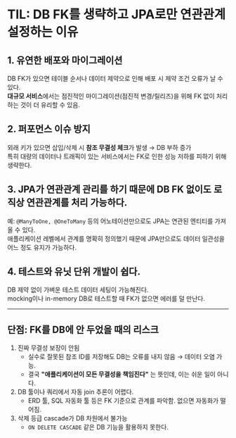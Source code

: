 # TIL: DB FK를 생략하고 JPA로만 연관관계 설정하는 이유

## 1. 유연한 배포와 마이그레이션

DB FK가 있으면 테이블 순서나 데이터 제약으로 인해 배포 시 제약 조건 오류가 날 수 있다.  
**대규모 서비스**에서는 점진적인 마이그레이션(점진적 변경/릴리즈)을 위해 FK 없이 처리하는 것이 더 유리할 수 있음.

## 2. 퍼포먼스 이슈 방지

외래 키가 있으면 삽입/삭제 시 **참조 무결성 체크**가 발생 → DB 부하 증가  
특히 대량의 데이터나 트래픽이 있는 서비스에서는 FK로 인한 성능 저하를 피하기 위해 생략한다.

## 3. JPA가 연관관계 관리를 하기 때문에 DB FK 없이도 로직상 연관관계를 처리 가능하다.

예: `@ManyToOne, @OneToMany` 등의 어노테이션만으로도 JPA는 연관된 엔티티를 가져올 수 있다.  
애플리케이션 레벨에서 관계를 명확히 정의했기 때문에 JPA만으로도 데이터 일관성을 어느 정도 유지가 가능하다.

## 4. 테스트와 유닛 단위 개발이 쉽다.

DB 제약 없이 가벼운 테스트 데이터 세팅이 가능해진다.  
mocking이나 in-memory DB로 테스트할 때 FK가 없으면 에러를 덜 만난다.

---

## 단점: FK를 DB에 안 두었을 때의 리스크

1. 진짜 무결성 보장이 안됨
   * 실수로 잘못된 참조 ID를 저장해도 DB는 오류를 내지 않음 → 데이터 오염 가능.  
   * 결국 **"애플리케이션이 모든 무결성을 책임진다"** 는 뜻인데, 이는 쉬운 일이 아니다.
2. DB 툴이나 쿼리에서 자동 join 추론이 어렵다.  
   * ERD 툴, SQL 자동화 툴 등은 FK 기준으로 관계를 파악함. 없으면 자동화가 떨어짐.
3. 삭제 등급 cascade가 DB 차원에서 불가능  
   * `ON DELETE CASCADE` 같은 DB 기능을 활용하지 못한다.